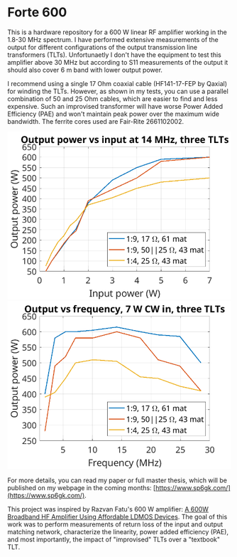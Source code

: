 # Forte 600

This is a hardware repository for a 600 W linear RF amplifier working in the 1.8-30 MHz spectrum. I have performed extensive measurements of the output for different configurations of the output transmission line transformers (TLTs). Unfortunaetly I don't have the equipment to test this amplifier above 30 MHz but according to S11 measurements of the output it should also cover 6 m band with lower output power.

I recommend using a single 17 Ohm coaxial cable (HF141-17-FEP by Qaxial) for winding the TLTs. However, as shown in my tests, you can use a parallel combination of 50 and 25 Ohm cables, which are easier to find and less expensive. Such an improvised transformer will have worse Power Added Efficiency (PAE) and won't maintain peak power over the maximum wide bandwidth. The ferrite cores used are Fair-Rite 2661102002.

![Output power](compare3_20m.png)
![Output power across bands](compare3_GP_across.png)

For more details, you can read my paper or full master thesis, which will be published on my webpage in the coming months: [https://www.sp6gk.com/](https://www.sp6gk.com/).

This project was inspired by Razvan Fatu's 600 W amplifier: [A 600W Broadband HF Amplifier Using Affordable LDMOS Devices](https://qrpblog.com/2019/10/a-600w-broadband-hf-amplifier-using-affordable-ldmos-devices/). The goal of this work was to perform measurements of return loss of the input and output matching network, characterize the linearity, power added efficiency (PAE), and most importantly, the impact of "improvised" TLTs over a "textbook" TLT.
